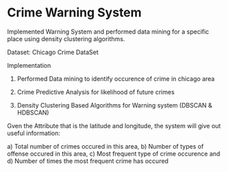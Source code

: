 # Crime Warning System

Implemented Warning System and performed data mining for a specific place using density clustering algorithms. 

Dataset: Chicago Crime DataSet

Implementation

1) Performed Data mining to identify occurence of crime in chicago area

2) Crime Predictive Analysis for likelihood of future crimes

3) Density Clustering Based Algorithms for Warning system (DBSCAN & HDBSCAN)

Gven the Attribute that is the latitude and longitude, the system will give out useful information: 

a) Total number of crimes occured in this area,
b) Number of types of offense occured in this area,
c) Most frequent type of crime occurence and 
d) Number of times the most frequent crime has occured
